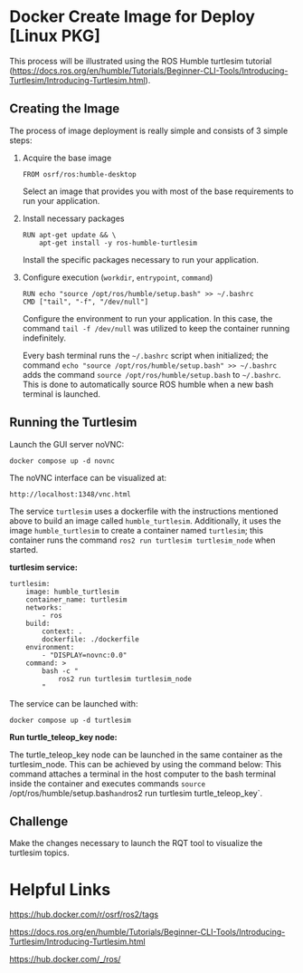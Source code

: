 # Docker Create Image for Deploy [Linux PKG]

This process will be illustrated using the ROS Humble turtlesim tutorial (https://docs.ros.org/en/humble/Tutorials/Beginner-CLI-Tools/Introducing-Turtlesim/Introducing-Turtlesim.html).

## Creating the Image

The process of image deployment is really simple and consists of 3 simple steps:

1. Acquire the base image
    ```
    FROM osrf/ros:humble-desktop
    ```
    Select an image that provides you with most of the base requirements to run your application.
2. Install necessary packages
    ```
    RUN apt-get update && \
        apt-get install -y ros-humble-turtlesim
    ```
    Install the specific packages necessary to run your application.
3. Configure execution (`workdir`, `entrypoint`, `command`)
    ```
    RUN echo "source /opt/ros/humble/setup.bash" >> ~/.bashrc
    CMD ["tail", "-f", "/dev/null"]
    ```
    Configure the environment to run your application.
    In this case, the command `tail -f /dev/null` was utilized to keep the container running indefinitely.

    Every bash terminal runs the `~/.bashrc` script when initialized; the command `echo "source /opt/ros/humble/setup.bash" >> ~/.bashrc` adds the command `source /opt/ros/humble/setup.bash` to `~/.bashrc`. This is done to automatically source ROS humble when a new bash terminal is launched.

## Running the Turtlesim

Launch the GUI server noVNC:

```
docker compose up -d novnc
```

The noVNC interface can be visualized at:
```
http://localhost:1348/vnc.html
```

The service `turtlesim` uses a dockerfile with the instructions mentioned above to build an image called `humble_turtlesim`. Additionally, it uses the image `humble_turtlesim` to create a container named `turtlesim`; this container runs the command `ros2 run turtlesim turtlesim_node` when started.

**turtlesim service:**
```
turtlesim:
    image: humble_turtlesim
    container_name: turtlesim
    networks:
        - ros
    build:
        context: .
        dockerfile: ./dockerfile
    environment:
        - "DISPLAY=novnc:0.0"
    command: >
        bash -c "
            ros2 run turtlesim turtlesim_node
        "
```

The service can be launched with: 

```
docker compose up -d turtlesim
```

**Run turtle_teleop_key node:**

The turtle_teleop_key node can be launched in the same container as the turtlesim_node. This can be achieved by using the command below:
This command attaches a terminal in the host computer to the bash terminal inside the container and executes commands `source` /opt/ros/humble/setup.bash` and `ros2 run turtlesim turtle_teleop_key`.

## Challenge

Make the changes necessary to launch the RQT tool to visualize the turtlesim topics.

# Helpful Links

https://hub.docker.com/r/osrf/ros2/tags

https://docs.ros.org/en/humble/Tutorials/Beginner-CLI-Tools/Introducing-Turtlesim/Introducing-Turtlesim.html

https://hub.docker.com/_/ros/
